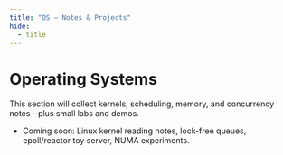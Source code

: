 ```yaml
---
title: "OS — Notes & Projects"
hide:
  - title
---
```


# Operating Systems

This section will collect kernels, scheduling, memory, and concurrency notes—plus small labs and demos.

- Coming soon: Linux kernel reading notes, lock-free queues, epoll/reactor toy server, NUMA experiments.

